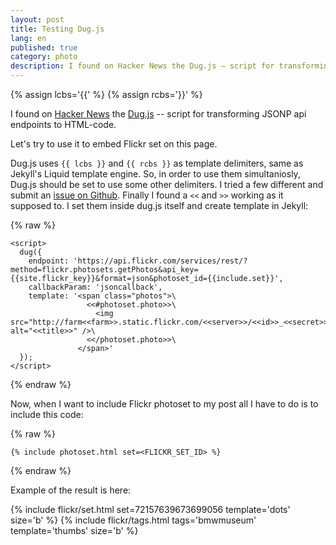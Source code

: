 ```yaml
---
layout: post
title: Testing Dug.js
lang: en
published: true
category: photo
description: I found on Hacker News the Dug.js – script for transforming JSONP api endpoints to HTML-code. Let's try to use it to embed Flickr set on this page.
---
```


{% assign lcbs='{{' %}
{% assign rcbs='}}' %}

I found on [Hacker News][1] the [Dug.js][2] -- script for transforming JSONP api endpoints to HTML-code.

Let's try to use it to embed Flickr set on this page.

Dug.js uses `{{ lcbs }}` and `{{ rcbs }}` as template delimiters, same as Jekyll's Liquid template engine. So, in order to use them simultaniosly, Dug.js should be set to use some other delimiters. I tried a few different and submit an [issue on Github][3]. Finally I found a `<<` and `>>` working as it supposed to. I set them inside dug.js itself and create template in Jekyll:

{% raw %}

    <script>
      dug({
        endpoint: 'https://api.flickr.com/services/rest/?method=flickr.photosets.getPhotos&api_key={{site.flickr_key}}&format=json&photoset_id={{include.set}}',
        callbackParam: 'jsoncallback',
        template: '<span class="photos">\
                     <<#photoset.photo>>\
                       <img src="http://farm<<farm>>.static.flickr.com/<<server>>/<<id>>_<<secret>>.jpg" alt="<<title>>" />\
                     <</photoset.photo>>\
                   </span>'
      });
    </script>

{% endraw %}

Now, when I want to include Flickr photoset to my post all I have to do is to include this code:

{% raw %}

    {% include photoset.html set=<FLICKR_SET_ID> %}

{% endraw %}

Example of the result is here:

{% include flickr/set.html set=72157639673699056 template='dots' size='b' %}
{% include flickr/tags.html tags='bmwmuseum' template='thumbs' size='b' %}

[1]: https://news.ycombinator.com/item?id=7230411
[2]: http://rog.ie/blog/dugjs-a-jsonp-to-html-script
[3]: https://github.com/rogie/Dug.js/issues/6

